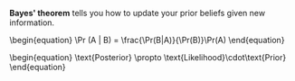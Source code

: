**Bayes' theorem** tells you how to update your prior beliefs given new information.

\begin{equation}
\Pr (A | B) = \frac{\Pr(B|A)}{\Pr(B)}\Pr(A)
\end{equation}

\begin{equation}
\text{Posterior} \propto \text{Likelihood}\cdot\text{Prior}
\end{equation}